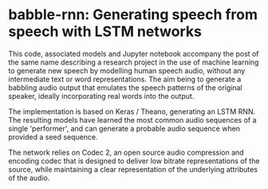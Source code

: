 babble-rnn: Generating speech from speech with LSTM networks
==

This code, associated models and Jupyter notebook accompany the post of the same name describing a research project in the use of machine learning to generate new speech by modelling human speech audio, without any intermediate text or word representations. The aim being to generate a babbling audio output that emulates the speech patterns of the original speaker, ideally incorporating real words into the output.

The implementation is based on Keras / Theano, generating an LSTM RNN. The resulting models have learned the most common audio sequences of a single 'performer', and can generate a probable audio sequence when provided a seed sequence.

The network relies on Codec 2, an open source audio compression and encoding codec that is designed to deliver low bitrate representations of the source, while maintaining a clear representation of the underlying attributes of the audio. 

 